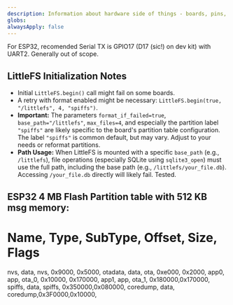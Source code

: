 ```yaml
---
description: Information about hardware side of things - boards, pins, etc...
globs: 
alwaysApply: false
---
```

For ESP32, recomended Serial TX is GPIO17 (D17 (sic!) on dev kit) with UART2. Generally out of scope.

## LittleFS Initialization Notes

- Initial `LittleFS.begin()` call might fail on some boards.
- A retry with format enabled might be necessary: `LittleFS.begin(true, "/littlefs", 4, "spiffs")`.
- **Important:** The parameters `format_if_failed=true`, `base_path="/littlefs"`, `max_files=4`, and especially the partition label `"spiffs"` are likely specific to the board's partition table configuration. The label `"spiffs"` is common default, but may vary. Adjust to your needs or reformat partitions.
- **Path Usage:** When LittleFS is mounted with a specific `base_path` (e.g., `/littlefs`), file operations (especially SQLite using `sqlite3_open`) must use the full path, including the base path (e.g., `/littlefs/your_file.db`). Accessing `/your_file.db` directly will likely fail. Tested.


## ESP32 4 MB Flash Partition table with 512 KB msg memory:
# Name,   Type, SubType, Offset,  Size, Flags
nvs,      data, nvs,     0x9000,  0x5000,
otadata,  data, ota,     0xe000,  0x2000,
app0,     app,  ota_0,   0x10000, 0x170000,
app1,     app,  ota_1,   0x180000,0x170000,
spiffs,   data, spiffs,  0x350000,0x080000,
coredump, data, coredump,0x3F0000,0x10000,
